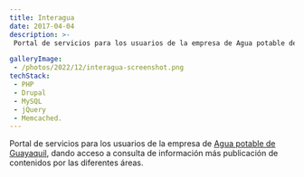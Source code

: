 ```yaml
---
title: Interagua
date: 2017-04-04
description: >-
 Portal de servicios para los usuarios de la empresa de Agua potable de Guayaquil, dando acceso a consulta de información más publicación de contenidos por las diferentes áreas.

galleryImage:
 - /photos/2022/12/interagua-screenshot.png
techStack:
 - PHP
 - Drupal
 - MySQL
 - jQuery
 - Memcached.
---
```


Portal de servicios para los usuarios de la empresa de [Agua potable de Guayaquil](https://www.interagua.com.ec), dando acceso a consulta de información más publicación de contenidos por las diferentes áreas.

